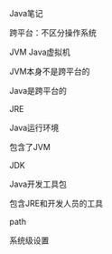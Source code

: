 Java笔记

跨平台：不区分操作系统



JVM Java虚拟机

JVM本身不是跨平台的

Java是跨平台的



JRE

Java运行环境

包含了JVM



JDK

Java开发工具包

包含JRE和开发人员的工具







path

系统级设置

